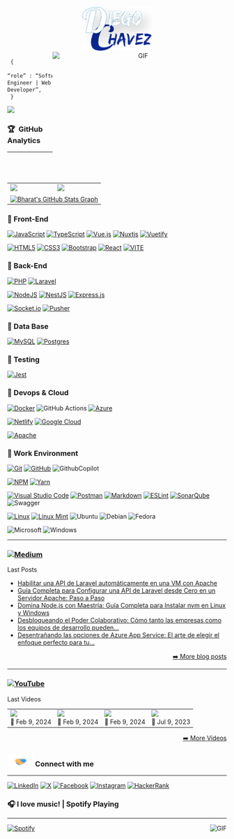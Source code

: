 <p align="center">
    <a href="https://diegochavez-dc.com" target="_blank">
        <img src="img/logos/DC.jpg" with="100" height="100" />
    </a>
    <img align="right" top="500" height="300" width="400" alt="GIF" src="https://media.giphy.com/media/v1.Y2lkPTc5MGI3NjExaDZxZGt6bnZuOGxmcjd3YmlqOG42ZjRoNWw3c2Q3MWxnYnJqaXY4cSZlcD12MV9pbnRlcm5hbF9naWZfYnlfaWQmY3Q9Zw/qgQUggAC3Pfv687qPC/giphy.gif">
</p>

```shell
 {
   “role” : “Software Engineer | Web Developer”,
 }
```

[![](https://visitcount.itsvg.in/api?id=Diego-18&label=Profile%20Views&color=1&icon=5&pretty=true)](https://visitcount.itsvg.in)

### 🏆 &nbsp;GitHub Analytics

---

<table align="center">
  <tr>
    <td valign="top">
        <a href="https://github.com/ryo-ma/github-profile-trophy">
            <img height="190em" src="https://github-readme-stats-eight-theta.vercel.app/api?username=Diego-18&show_icons=true&theme=algolia&include_all_commits=true&count_private=true"/>
            <!-- <img src="https://github-profile-trophy.vercel.app/?username=Diego-18&show_icons=true&count_private=true" alt="Diego-18" /> -->
        </a>
    </td>
    <td valign="top">
        <a href="https://github.com/ryo-ma/github-profile-trophy">
            <img height="190em" src="https://github-readme-stats-eight-theta.vercel.app/api/top-langs/?username=Diego-18&layout=compact&langs_count=8&theme=algolia&include_all_commits=true&count_private=true"/>
            <!-- <img src="https://github-readme-stats.vercel.app/api/top-langs?username=Diego-18&show_icons=true&locale=en&count_private=true" alt="Diego-18" /> -->
        </a>
    </td>
  </tr>
    <tr>
        <td colspan="2" valign="top" align="center">
          <a href="https://github.com/Diego-18/Diego-18">
  <img align="center" src="https://github-profile-summary-cards.vercel.app/api/cards/profile-details?username=Diego-18&theme=algolia&hide_border=true&include_all_commits=true&count_private=true)](https://github.com/Diego-18" alt="Bharat's GitHub Stats Graph"/>
</a>
      </td>
    </tr>
</table>

<!-- <p align="center">
    <a href="https://github.com/ryo-ma/github-profile-trophy">
        <img src="https://github-profile-trophy.vercel.app/?username=Diego-18&show_icons=true&count_private=true" alt="Diego-18" />
        <img src="https://github-readme-stats.vercel.app/api/top-langs?username=Diego-18&show_icons=true&locale=en&count_private=true" alt="Diego-18" />
    </a>
</p> -->

<!-- ### 🎯​Principal Stack

[![NodeJS](https://img.shields.io/badge/node.js-6DA55F?style=for-the-badge&logo=node.js&logoColor=white)][node]
[![NestJS](https://img.shields.io/badge/nestjs-%23E0234E.svg?style=for-the-badge&logo=nestjs&logoColor=white)][nestjs]
[![Vue.js](https://img.shields.io/badge/vuejs-%2335495e.svg?style=for-the-badge&logo=vuedotjs&logoColor=%234FC08D)][vue]
[![Nuxtjs](https://img.shields.io/badge/Nuxt-002E3B?style=for-the-badge&logo=nuxtdotjs&logoColor=#00DC82)][nuxt]
[![MySQL](https://img.shields.io/badge/mysql-%2300f.svg?style=for-the-badge&logo=mysql&logoColor=white)][mysql]](url) -->

### 📌 Front-End

[![JavaScript](https://img.shields.io/badge/javascript-%23323330.svg?style=for-the-badge&logo=javascript&logoColor=%23F7DF1E)][javascript]
[![TypeScript](https://img.shields.io/badge/typescript-%23007ACC.svg?style=for-the-badge&logo=typescript&logoColor=white)][typescript]
[![Vue.js](https://img.shields.io/badge/vuejs-%2335495e.svg?style=for-the-badge&logo=vuedotjs&logoColor=%234FC08D)][vue]
[![Nuxtjs](https://img.shields.io/badge/Nuxt-002E3B?style=for-the-badge&logo=nuxtdotjs&logoColor=#00DC82)][nuxt]
[![Vuetify](https://img.shields.io/badge/Vuetify-1867C0?style=for-the-badge&logo=vuetify&logoColor=AEDDFF)][vuetify]

[![HTML5](https://img.shields.io/badge/html5-%23E34F26.svg?style=for-the-badge&logo=html5&logoColor=white)][html5]
[![CSS3](https://img.shields.io/badge/css3-%231572B6.svg?style=for-the-badge&logo=css3&logoColor=white)][css3]
[![Bootstrap](https://img.shields.io/badge/bootstrap-%23563D7C.svg?style=for-the-badge&logo=bootstrap&logoColor=white)][bootstrap]
[![React](https://img.shields.io/badge/react-%2320232a.svg?style=for-the-badge&logo=react&logoColor=%2361DAFB)][react]
[![VITE](https://img.shields.io/badge/vite-%23646CFF.svg?style=for-the-badge&logo=vite&logoColor=%23FFF)][vite]

### 📌 Back-End

[![PHP](https://img.shields.io/badge/php-%23777BB4.svg?style=for-the-badge&logo=php&logoColor=white)][php]
[![Laravel](https://img.shields.io/badge/laravel-%23FF2D20.svg?style=for-the-badge&logo=laravel&logoColor=white)][laravel]

[![NodeJS](https://img.shields.io/badge/node.js-6DA55F?style=for-the-badge&logo=node.js&logoColor=white)][node]
[![NestJS](https://img.shields.io/badge/nestjs-%23E0234E.svg?style=for-the-badge&logo=nestjs&logoColor=white)][nestjs]
[![Express.js](https://img.shields.io/badge/express.js-%23404d59.svg?style=for-the-badge&logo=express&logoColor=%2361DAFB)][express]

[![Socket.io](https://img.shields.io/badge/Socket.io-black?style=for-the-badge&logo=socket.io&badgeColor=010101)][socket]
[![Pusher](https://img.shields.io/badge/pusher-300D4F?style=for-the-badge&logo=pusher&badgeColor=300D4F)][pusher]

### 📌 Data Base

[![MySQL](https://img.shields.io/badge/mysql-%2300f.svg?style=for-the-badge&logo=mysql&logoColor=white)][mysql]
[![Postgres](https://img.shields.io/badge/postgres-%23316192.svg?style=for-the-badge&logo=postgresql&logoColor=white)][postgres]

### 📌 Testing

[![Jest](https://img.shields.io/badge/-jest-%23C21325?style=for-the-badge&logo=jest&logoColor=white)][jest]

### 📌 Devops & Cloud

[![Docker](https://img.shields.io/badge/docker-%230db7ed.svg?style=for-the-badge&logo=docker&logoColor=white)][Docker]
![GitHub Actions](https://img.shields.io/badge/github%20actions-%232671E5.svg?style=for-the-badge&logo=githubactions&logoColor=white)
[![Azure](https://img.shields.io/badge/azure-%230072C6.svg?style=for-the-badge&logo=microsoftazure&logoColor=white)][Azure]

[![Netlify](https://img.shields.io/badge/netlify-%23000000.svg?style=for-the-badge&logo=netlify&logoColor=#00C7B7)][netlify]
[![Google Cloud](https://img.shields.io/badge/GoogleCloud-%234285F4.svg?style=for-the-badge&logo=google-cloud&logoColor=white)][google_cloud]

[![Apache](https://img.shields.io/badge/apache-%23D42029.svg?style=for-the-badge&logo=apache&logoColor=white)][apache]

### 📌 Work Environment

[![Git](https://img.shields.io/badge/git-%23F05033.svg?style=for-the-badge&logo=git&logoColor=white)][git]
[![GitHub](https://img.shields.io/badge/github-%23121011.svg?style=for-the-badge&logo=github&logoColor=white)][github]
![GithubCopilot](https://img.shields.io/badge/github_copilot-black.svg?style=for-the-badge&logo=githubcopilot&logoColor=white)

[![NPM](https://img.shields.io/badge/NPM-%23000000.svg?style=for-the-badge&logo=npm&logoColor=white)][npm]
[![Yarn](https://img.shields.io/badge/yarn-%232C8EBB.svg?style=for-the-badge&logo=yarn&logoColor=white)][yarn]

[![Visual Studio Code](https://img.shields.io/badge/Visual%20Studio%20Code-0078d7.svg?style=for-the-badge&logo=visual-studio-code&logoColor=white)][vscode]
[![Postman](https://img.shields.io/badge/Postman-FF6C37?style=for-the-badge&logo=postman&logoColor=white)][postman]
[![Markdown](https://img.shields.io/badge/markdown-%23000000.svg?style=for-the-badge&logo=markdown&logoColor=white)][markdown]
[![ESLint](https://img.shields.io/badge/ESLint-4B3263?style=for-the-badge&logo=eslint&logoColor=white)][eslint]
[![SonarQube](https://img.shields.io/badge/SonarQube-black?style=for-the-badge&logo=sonarqube&logoColor=4E9BCD)][sonarqube]
![Swagger](https://img.shields.io/badge/-Swagger-%23Clojure?style=for-the-badge&logo=swagger&logoColor=white)

[![Linux](https://img.shields.io/badge/Linux-FCC624?style=for-the-badge&logo=linux&logoColor=black)][linux]
[![Linux Mint](https://img.shields.io/badge/Linux%20Mint-87CF3E?style=for-the-badge&logo=Linux%20Mint&logoColor=white)][linuxmint]
![Ubuntu](https://img.shields.io/badge/Ubuntu-E95420?style=for-the-badge&logo=ubuntu&logoColor=white)
![Debian](https://img.shields.io/badge/Debian-D70A53?style=for-the-badge&logo=debian&logoColor=white)
![Fedora](https://img.shields.io/badge/Fedora-294172?style=for-the-badge&logo=fedora&logoColor=white)

![Microsoft](https://img.shields.io/badge/Microsoft-0078D4?style=for-the-badge&logo=microsoft&logoColor=white)
![Windows](https://img.shields.io/badge/Windows-0078D6?style=for-the-badge&logo=windows&logoColor=white)

---

### [![Medium](https://img.shields.io/badge/Medium-12100E?style=for-the-badge&logo=medium&logoColor=white)][medium]

Last Posts

<!-- BLOG-POST-LIST:START -->

-   [Habilitar una API de Laravel automáticamente en una VM con Apache](https://diegochavez-dc.medium.com/habilitar-una-api-de-laravel-autom%C3%A1ticamente-en-una-vm-con-apache-bf74a18748d7?source=rss-76dafd37da4d------2)
-   [Guía Completa para Configurar una API de Laravel desde Cero en un Servidor Apache: Paso a Paso](https://diegochavez-dc.medium.com/gu%C3%ADa-completa-para-configurar-una-api-de-laravel-desde-cero-en-un-servidor-apache-paso-a-paso-60298e89b8e5?source=rss-76dafd37da4d------2)
-   [Domina Node.js con Maestría: Guía Completa para Instalar nvm en Linux y Windows](https://diegochavez-dc.medium.com/domina-node-js-con-maestr%C3%ADa-gu%C3%ADa-completa-para-instalar-nvm-en-linux-y-windows-f0d476c382f8?source=rss-76dafd37da4d------2)
-   [Desbloqueando el Poder Colaborativo: Cómo tanto las empresas como los equipos de desarrollo pueden…](https://diegochavez-dc.medium.com/desbloqueando-el-poder-colaborativo-c%C3%B3mo-tanto-las-empresas-como-los-equipos-de-desarrollo-pueden-dc4874f7d402?source=rss-76dafd37da4d------2)
-   [Desentrañando las opciones de Azure App Service: El arte de elegir el enfoque perfecto para tu…](https://diegochavez-dc.medium.com/desentra%C3%B1ando-las-opciones-de-azure-app-service-el-arte-de-elegir-el-enfoque-perfecto-para-tu-11a325a1eb10?source=rss-76dafd37da4d------2)
<!-- BLOG-POST-LIST:END -->

<p align="right"><a href="https://diegochavez-dc.medium.com">➡️ More blog posts</a></p>

---

### [![YouTube](https://img.shields.io/badge/YouTube-%23FF0000.svg?style=for-the-badge&logo=YouTube&logoColor=white)][youtube]

Last Videos

<table>
    <tr>
        <!-- YT:START --><td> <a href="https://www.youtube.com/watch?v=f57iIs9BJ8A"> <img src="https://i.ytimg.com/vi/f57iIs9BJ8A/mqdefault.jpg"> </a> <br/> 📅​ Feb 9, 2024 </td><td> <a href="https://www.youtube.com/watch?v=t8CEl7q4ImY"> <img src="https://i.ytimg.com/vi/t8CEl7q4ImY/mqdefault.jpg"> </a> <br/> 📅​ Feb 9, 2024 </td><td> <a href="https://www.youtube.com/watch?v=TauN2kRRSCA"> <img src="https://i.ytimg.com/vi/TauN2kRRSCA/mqdefault.jpg"> </a> <br/> 📅​ Feb 9, 2024 </td><td> <a href="https://www.youtube.com/watch?v=_2vYJZ-hGyA"> <img src="https://i.ytimg.com/vi/_2vYJZ-hGyA/mqdefault.jpg"> </a> <br/> 📅​ Jul 9, 2023 </td><!-- YT:END -->
    </tr>
</table>

<!-- LINKEDIN:START -->

<!-- LINKEDIN:END -->

<!-- [<img src="https://img.shields.io/badge/-Subscribe-red?style=for-the-badge&logo=youtube&logoColor=white"/>](https://www.youtube.com/c/DevProTips?sub_confirmation=1) -->

<p align="right"><a href="https://www.youtube.com/channel/UCmEibejCVRl39zJyjsWlXdA">➡️ More Videos</a></p>

### <img src="https://github.com/0xAbdulKhalid/0xAbdulKhalid/raw/main/assets/mdImages/handshake.gif" width ="60"> Connect with me

---

[![LinkedIn](https://img.shields.io/badge/LinkedIn-%230077B5.svg?style=for-the-badge&logo=LinkedIn&logoColor=white)][linkedin]
[![X](https://img.shields.io/badge/X-black.svg?style=for-the-badge&logo=X&logoColor=white)][twitter]
[![Facebook](https://img.shields.io/badge/Facebook-%231877F2.svg?style=for-the-badge&logo=Facebook&logoColor=white)][facebook]
[![Instagram](https://img.shields.io/badge/Instagram-%23E4405F.svg?style=for-the-badge&logo=Instagram&logoColor=white)][instagram]
[![HackerRank](https://img.shields.io/badge/-Hackerrank-2EC866?style=for-the-badge&logo=HackerRank&logoColor=white)][hackerrank]

<!-- [![TikTok](https://img.shields.io/badge/TikTok-%23000000.svg?style=for-the-badge&logo=TikTok&logoColor=white)][tiktok] -->

### 🎧​ I love music! | Spotify Playing

---

<img align="right" alt="GIF" height="170px" src="https://media.giphy.com/media/J5B1Y8QZnzXXbLQIBu/giphy.gif" />

[![Spotify](https://spotify-now-playing-weld.vercel.app/api/spotify)]()

[medium]: https://diegochavez-dc.medium.com
[linkedin]: https://www.linkedin.com/in/diego-jose-chavez-chirinos-9a7034a6
[twitter]: https://twitter.com/diego_chavez_dc
[facebook]: https://www.facebook.com/d.j.c.c.20
[instagram]: https://www.instagram.com/diego.chavez.dc
[hackerrank]: https://www.hackerrank.com/ingdiegochavez18
[youtube]: https://www.youtube.com/channel/UCmEibejCVRl39zJyjsWlXdA

<!--    Technologies     -->

[node]: https://nodejs.org/
[express]: https://expressjs.com/
[react]: https://reactjs.org/
[mysql]: https://www.mysql.com/
[html5]: https://www.w3schools.com/html/
[css3]: https://www.w3schools.com/css/
[bootstrap]: https://getbootstrap.com/
[javascript]: https://developer.mozilla.org/en-US/docs/Web/JavaScript
[vue]: https://vuejs.org/
[typescript]: https://www.typescriptlang.org/
[php]: https://www.php.net/
[laravel]: https://laravel.com/
[postgres]: https://www.postgresql.org/
[git]: https://git-scm.com/
[github]: https://github.com/
[linuxmint]: https://www.linuxmint.com/
[vscode]: https://code.visualstudio.com/
[npm]: https://www.npmjs.com/
[postman]: https://www.getpostman.com/
[yarn]: https://yarnpkg.com/
[netlify]: https://www.netlify.com/
[vite]: https://vitejs.dev/
[nuxt]: https://nuxtjs.org/
[vuetify]: https://vuetifyjs.com/en/
[socket]: https://socket.io/
[jest]: https://jestjs.io/
[google_cloud]: https://cloud.google.com/
[pusher]: https://pusher.com/
[apache]: https://httpd.apache.org/
[linux]: https://www.linux.org/
[markdown]: https://markdown.es/
[eslint]: https://eslint.org/
[sonarqube]: https://docs.sonarqube.org/
[Docker]: https://www.docker.com/
[Azure]: https://azure.microsoft.com/es-mx/explore/
[nestjs]: https://nestjs.com/
